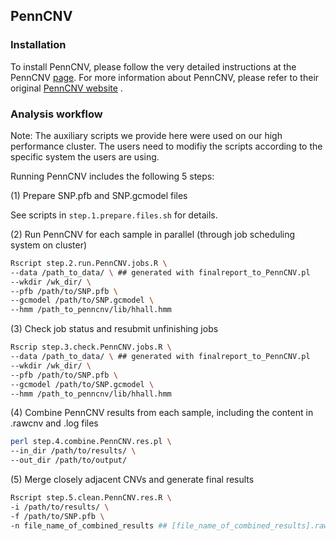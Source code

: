 ## PennCNV

### Installation

To install PennCNV, please follow the very detailed instructions at the PennCNV [page](http://penncnv.openbioinformatics.org/en/latest/user-guide/install/). For more information about PennCNV, please refer to their original [PennCNV website](http://penncnv.openbioinformatics.org/en/latest/) .

### Analysis workflow

Note: The auxiliary scripts we provide here were used on our high performance cluster. The users need to modifiy the scripts according to the specific system the users are using. 

Running PennCNV includes the following 5 steps:

(1) Prepare SNP.pfb and SNP.gcmodel files

See scripts in `step.1.prepare.files.sh` for details.

(2) Run PennCNV for each sample in parallel (through job scheduling system on cluster)
```sh 
Rscript step.2.run.PennCNV.jobs.R \
--data /path_to_data/ \ ## generated with finalreport_to_PennCNV.pl
--wkdir /wk_dir/ \
--pfb /path/to/SNP.pfb \
--gcmodel /path/to/SNP.gcmodel \
--hmm /path_to_penncnv/lib/hhall.hmm
```

(3) Check job status and resubmit unfinishing jobs
```sh
Rscrip step.3.check.PennCNV.jobs.R \
--data /path_to_data/ \ ## generated with finalreport_to_PennCNV.pl
--wkdir /wk_dir/ \
--pfb /path/to/SNP.pfb \
--gcmodel /path/to/SNP.gcmodel \
--hmm /path_to_penncnv/lib/hhall.hmm
```

(4) Combine PennCNV results from each sample, including the content in .rawcnv and .log files
```sh
perl step.4.combine.PennCNV.res.pl \
--in_dir /path/to/results/ \
--out_dir /path/to/output/
```

(5) Merge closely adjacent CNVs and generate final results
```sh
Rscript step.5.clean.PennCNV.res.R \
-i /path/to/results/ \
-f /path/to/SNP.pfb \
-n file_name_of_combined_results ## [file_name_of_combined_results].rawcnv from step 4
```
